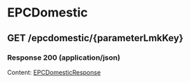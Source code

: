 # EPCDomestic


## GET /epcdomestic/{parameterLmkKey}
### Response 200 (application/json)
Content: [EPCDomesticResponse](EPCDomesticResponse.md)

